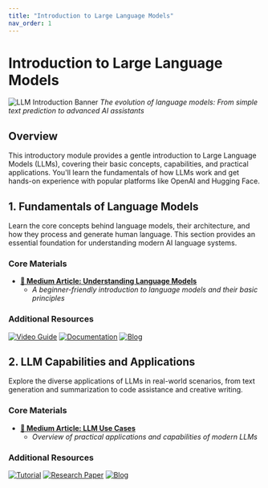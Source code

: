 ```yaml
---
title: "Introduction to Large Language Models"
nav_order: 1
---
```


# Introduction to Large Language Models

![LLM Introduction Banner](https://github.com/user-attachments/assets/57f00617-fc23-425d-95e6-b28ec361898c)
*The evolution of language models: From simple text prediction to advanced AI assistants*

## Overview
This introductory module provides a gentle introduction to Large Language Models (LLMs), covering their basic concepts, capabilities, and practical applications. You'll learn the fundamentals of how LLMs work and get hands-on experience with popular platforms like OpenAI and Hugging Face.

## 1. Fundamentals of Language Models
Learn the core concepts behind language models, their architecture, and how they process and generate human language. This section provides an essential foundation for understanding modern AI language systems.

### Core Materials 
- **[📘 Medium Article: Understanding Language Models](url)**
  - *A beginner-friendly introduction to language models and their basic principles*

### Additional Resources
[![Video Guide](https://badgen.net/badge/Video/Stanford%20CS224N%20NLP/red)](https://www.youtube.com/playlist?list=PLoROMvodv4rOSH4v6133s9LFPRHjEmbmJ)
[![Documentation](https://badgen.net/badge/Documentation/Papers%20With%20Code/green)](https://paperswithcode.com/methods/category/language-models)
[![Blog](https://badgen.net/badge/Blog/Andrej%20Karpathy/pink)](https://karpathy.ai/)

## 2. LLM Capabilities and Applications
Explore the diverse applications of LLMs in real-world scenarios, from text generation and summarization to code assistance and creative writing.

### Core Materials
- **[📘 Medium Article: LLM Use Cases](url)**
  - *Overview of practical applications and capabilities of modern LLMs*

### Additional Resources
[![Tutorial](https://badgen.net/badge/Tutorial/DeepLearning.AI/blue)](https://www.deeplearning.ai/short-courses/)
[![Research Paper](https://badgen.net/badge/Paper/GPT-4%20Technical%20Report/purple)](https://arxiv.org/abs/2303.08774)
[![Blog](https://badgen.net/badge/Blog/Hugging%20Face%20Blog/pink)](https://huggingface.co/blog)

